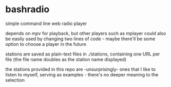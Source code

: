 # bashradio
simple command line web radio player

depends on *mpv* for playback, but other players such as mplayer could also be easily used by changing two lines of code - maybe there'll be some option to choose a player in the future

stations are saved as plain-text files in ./stations, containing one URL per file (the file name doubles as the station name displayed)

the stations provided in this repo are -unsurprisingly- ones that I like to listen to myself, serving as examples - there's no deeper meaning to the selection
